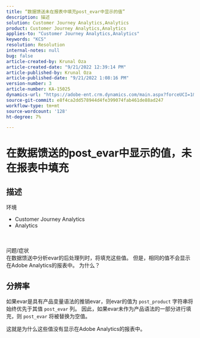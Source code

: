 ```yaml
---
title: “数据馈送未在报表中填充post_evar中显示的值”
description: 描述
solution: Customer Journey Analytics,Analytics
product: Customer Journey Analytics,Analytics
applies-to: "Customer Journey Analytics,Analytics"
keywords: "KCS"
resolution: Resolution
internal-notes: null
bug: false
article-created-by: Krunal Oza
article-created-date: "9/21/2022 12:39:14 PM"
article-published-by: Krunal Oza
article-published-date: "9/21/2022 1:08:16 PM"
version-number: 3
article-number: KA-15025
dynamics-url: "https://adobe-ent.crm.dynamics.com/main.aspx?forceUCI=1&pagetype=entityrecord&etn=knowledgearticle&id=68fc6364-aa39-ed11-9db0-0022480867bd"
source-git-commit: e8f4ca2dd578944d4fe399074fab461de88ad247
workflow-type: tm+mt
source-wordcount: '128'
ht-degree: 7%

---
```


# 在数据馈送的post_evar中显示的值，未在报表中填充

## 描述

环境<br>
- Customer Journey Analytics
- Analytics

<br> <br>问题/症状<br>
在数据馈送中分析evar的后处理列时，将填充这些值。 但是，相同的值不会显示在Adobe Analytics的报表中。 为什么？




## 分辨率


如果evar是具有产品变量语法的推销evar，则evar的值为 `post_product` 字符串将始终优先于其值 `post_evar` 列。 因此，如果evar未作为产品语法的一部分进行填充，则 `post_evar` 将被替换为空值。

这就是为什么这些值没有显示在Adobe Analytics的报表中。
